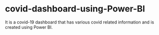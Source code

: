 # covid-dashboard-using-Power-BI
It is a covid-19 dashboard that has various covid related information and is created using Power BI.
